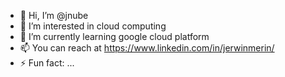- 👋 Hi, I’m @jnube
- 👀 I’m interested in cloud computing
- 🌱 I’m currently learning google cloud platform
- 📫 You can reach at https://www.linkedin.com/in/jerwinmerin/ 
- ⚡ Fun fact: ...

<!---
jnube/jnube is a ✨ special ✨ repository because its `README.md` (this file) appears on your GitHub profile.
You can click the Preview link to take a look at your changes.
--->
